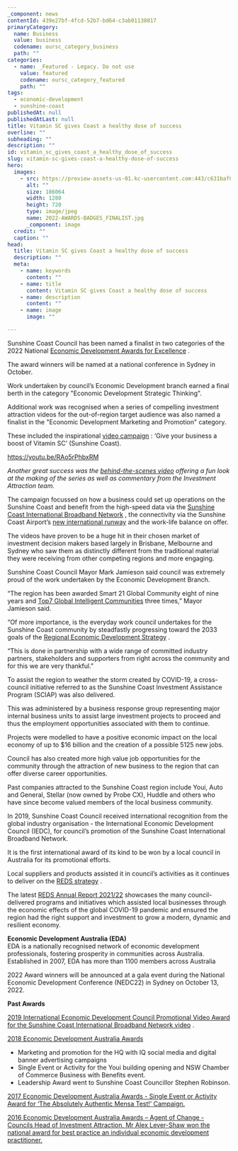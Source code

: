 ```yaml
---
_component: news
contentId: 439e27bf-4fcd-52b7-bd64-c3ab01138017
primaryCategory:
  name: Business
  value: business
  codename: oursc_category_business
  path: ""
categories:
  - name: _Featured - Legacy. Do not use
    value: featured
    codename: oursc_category_featured
    path: ""
tags:
  - economic-development
  - sunshine-coast
publishedAt: null
publishedAtLast: null
title: Vitamin SC gives Coast a healthy dose of success
overline: ""
subheading: ""
description: ""
id: vitamin_sc_gives_coast_a_healthy_dose_of_success
slug: vitamin-sc-gives-coast-a-healthy-dose-of-success
hero:
  images:
    - src: https://preview-assets-us-01.kc-usercontent.com:443/c631baf8-1b46-001f-580c-d0001b68b4a8/a0ec9b19-9910-4d51-b23e-62ad0cee0d27/2022-AWARDS-BADGES_FINALIST.jpg
      alt: ""
      size: 186064
      width: 1280
      height: 720
      type: image/jpeg
      name: 2022-AWARDS-BADGES_FINALIST.jpg
      _component: image
  credit: ""
  caption: ""
head:
  title: Vitamin SC gives Coast a healthy dose of success
  description: ""
  meta:
    - name: keywords
      content: ""
    - name: title
      content: Vitamin SC gives Coast a healthy dose of success
    - name: description
      content: ""
    - name: image
      image: ""

---
```

Sunshine Coast Council has been named a finalist in two categories of the 2022 National [Economic Development Awards for Excellence](https://www.edaustralia.com.au/ed-awards/)
.

The award winners will be named at a national conference in Sydney in October.

Work undertaken by council’s Economic Development branch earned a final berth in the category "Economic Development Strategic Thinking".

Additional work was recognised when a series of compelling investment attraction videos for the out-of-region target audience was also named a finalist in the "Economic Development Marketing and Promotion" category.

These included the inspirational [video campaign](https://youtube.com/playlist?list=PLpDJ8z7oh58gm70IMseJeKZS0kGJFwAC6)
: ‘Give your business a boost of Vitamin SC’ (Sunshine Coast).

<https://youtu.be/RAo5rPhbxRM>


*Another great success was the [behind-the-scenes video](https://youtu.be/RAo5rPhbxRM)
&#x20;offering a fun look at the making of the series as well as commentary from the Investment Attraction team.*

The campaign focussed on how a business could set up operations on the Sunshine Coast and benefit from the high-speed data via the [Sunshine Coast International Broadband Network](https://www.sunshinecoast.qld.gov.au/Council/Planning-and-Projects/Major-Regional-Projects/Undersea-Cable)
, the connectivity via the Sunshine Coast Airport’s [new international runway](https://www.sunshinecoast.qld.gov.au/Council/Planning-and-Projects/Major-Regional-Projects/Sunshine-Coast-Airport-Expansion-Project)
&#x20;and the work-life balance on offer.

The videos have proven to be a huge hit in their chosen market of investment decision makers based largely in Brisbane, Melbourne and Sydney who saw them as distinctly different from the traditional material they were receiving from other competing regions and more engaging. 

Sunshine Coast Council Mayor Mark Jamieson said council was extremely proud of the work undertaken by the Economic Development Branch.

“The region has been awarded Smart 21 Global Community eight of nine years and [Top7 Global Intelligent Communities](https://www.sunshinecoast.qld.gov.au/Council/News-Centre/Sunshine-Coast-is-on-top-of-the-world-again)
&#x20;three times,” Mayor Jamieson said.

“Of more importance, is the everyday work council undertakes for the Sunshine Coast community by steadfastly progressing toward the 2033 goals of the [Regional Economic Development Strategy](https://www.sunshinecoast.qld.gov.au/Council/Planning-and-Projects/Regional-Strategies/Regional-Economic-Development-Strategy-2013-to-2033)
.

“This is done in partnership with a wide range of committed industry partners, stakeholders and supporters from right across the community and for this we are very thankful.”

To assist the region to weather the storm created by COVID-19, a cross-council initiative referred to as the Sunshine Coast Investment Assistance Program (SCIAP) was also delivered.

This was administered by a business response group representing major internal business units to assist large investment projects to proceed and thus the employment opportunities associated with them to continue.

Projects were modelled to have a positive economic impact on the local economy of up to $16 billion and the creation of a possible 5125 new jobs.

Council has also created more high value job opportunities for the community through the attraction of new business to the region that can offer diverse career opportunities.

Past companies attracted to the Sunshine Coast region include Youi, Auto and General, Stellar (now owned by Probe CX), Huddle and others who have since become valued members of the local business community.

In 2019, Sunshine Coast Council received international recognition from the global industry organisation - the International Economic Development Council (IEDC), for council’s promotion of the Sunshine Coast International Broadband Network.

It is the first international award of its kind to be won by a local council in Australia for its promotional efforts.

Local suppliers and products assisted it in council’s activities as it continues to deliver on the [REDS strategy](https://www.sunshinecoast.qld.gov.au/Council/Planning-and-Projects/Regional-Strategies/Regional-Economic-Development-Strategy-2013-to-2033)
.

The latest [REDS Annual Report 2021/22](https://www.sunshinecoast.qld.gov.au/Council/Planning-and-Projects/Regional-Strategies/Regional-Economic-Development-Strategy-2013-to-2033)
&#x20;showcases the many council-delivered programs and initiatives which assisted local businesses through the economic effects of the global COVID-19 pandemic and ensured the region had the right support and investment to grow a modern, dynamic and resilient economy.

**Economic Development Australia (EDA)**\
EDA is a nationally recognised network of economic development professionals, fostering prosperity in communities across Australia. Established in 2007, EDA has more than 1100 members across Australia

2022 Award winners will be announced at a gala event during the National Economic Development Conference (NEDC22) in Sydney on October 13, 2022.

**Past Awards**

[2019 International Economic Development Council Promotional Video Award for the Sunshine Coast International Broadband Network video](https://www.sunshinecoast.qld.gov.au/Council/News-Centre/International-marketing-award-recognises-Sunshine-Coast-smarts)
.

[2018 Economic Development Australia Awards](https://www.edaustralia.com.au/ed-awards/award-entries/award-winners-finalists-2018/)


*   Marketing and promotion for the HQ with IQ social media and digital banner advertising campaigns
*   Single Event or Activity for the Youi building opening and NSW Chamber of Commerce Business with Benefits event.
*   Leadership Award went to Sunshine Coast Councillor Stephen Robinson.

[2017 Economic Development Australia Awards - Single Event or Activity Award for ‘The Absolutely Authentic Mensa Test!’ Campaign.](https://www.sunshinecoast.qld.gov.au/Council/News-Centre/Sunshine-Coast-Council-recognised-at-Economic-Development-Australia-Awards-131017)


[2016 Economic Development Australia Awards – Agent of Change - Councils Head of Investment Attraction, Mr Alex Lever-Shaw won the national award for best practice an individual economic development practitioner.](https://library.sunshinecoast.qld.gov.au/sitecore/content/Global-Content/News/Media-News/Alex-Lever-Shaw-EDA-Award)
